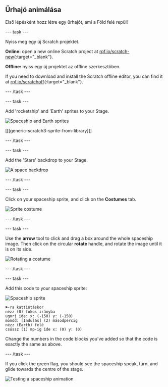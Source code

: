 ## Űrhajó animálása

Első lépésként hozz létre egy űrhajót, ami a Föld felé repül!

\--- task \---

Nyiss meg egy új Scratch projektet.

**Online:** open a new online Scratch project at [rpf.io/scratch-new](https://rpf.io/scratchon){:target="_blank"}.

**Offline:** nyiss egy új projektet az offline szerkesztőben.

If you need to download and install the Scratch offline editor, you can find it at [rpf.io/scratchoff](https://rpf.io/scratchoff){:target="_blank"}.

\--- /task \---

\--- task \---

Add 'rocketship' and 'Earth' sprites to your Stage.

![Spaceship and Earth sprites](images/space-sprites.png)

[[[generic-scratch3-sprite-from-library]]]

\--- /task \---

\--- task \---

Add the 'Stars' backdrop to your Stage.

![A space backdrop](images/space-backdrop.png)

\--- /task \---

\--- task \---

Click on your spaceship sprite, and click on the **Costumes** tab.

![Sprite costume](images/space-costume.png)

\--- /task \---

\--- task \---

Use the **arrow** tool to click and drag a box around the whole spaceship image. Then click on the circular **rotate** handle, and rotate the image until it is on its side.

![Rotating a costume](images/space-rotate.png)

\--- /task \---

\--- task \---

Add this code to your spaceship sprite:

![Spaceship sprite](images/sprite-spaceship.png)

```blocks3
⚑-ra kattintáskor
nézz (0) fokos irányba
ugorj ide: x: (-150) y: (-150)
mondd: [Indulás] (2) másodpercig
nézz (Earth) felé
csússz (1) mp-ig ide x: (0) y: (0)
```

Change the numbers in the code blocks you've added so that the code is exactly the same as above.

\--- /task \---

If you click the green flag, you should see the spaceship speak, turn, and glide towards the centre of the stage.

![Testing a spaceship animation](images/space-animate-stage.png)